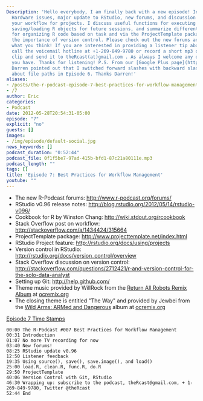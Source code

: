 ```yaml
---
Description: 'Hello everybody, I am finally back with a new episode! In this episode:
  Hardware issues, major update to RStudio, new forums, and discussion on managing
  your workflow for projects. I discuss useful functions for executing R scripts and
  saving/loading R objects for future sessions, and summarize different solutions
  for organizing R code based on task and via the ProjectTemplate package, along with
  the importance of version control. Please check out the new forums and let me know
  what you think! If you are interested in providing a listener tip about R, please
  call the voicemail hotline at +1-269-849-9780 or record a short mp3 or ogg audio
  clip and send it to theRcast(at)gmail.com . As always I welcome any other feedback
  you have. Thanks for listening! P.S. From our [Google Plus page](https://plus.google.com/u/0/b/111193531932434833188/),
  Darren pointed out that I switched forward slashes with backward slashes in my discussion
  about file paths in Episode 6. Thanks Darren!'
aliases:
- /posts/the-r-podcast-episode-7-best-practices-for-workflow-management.html
- /7
author: Eric
categories:
- Podcast
date: 2012-05-28T20:54:31-05:00
episode: "7"
explicit: "no"
guests: []
images:
- /img/episode/default-social.jpg
news_keywords: []
podcast_duration: "0:52:44"
podcast_file: 0f1f5be7-97ad-415b-bfd1-87c21a80111e.mp3
podcast_length: ""
tags: []
title: 'Episode 7: Best Practices for Workflow Management'
youtube: ""
---
```


-   The new R-Podcast forums: <http://www.r-podcast.org/forums/>
-   RStudio v0.96 release notes: <http://blog.rstudio.org/2012/05/14/rstudio-v096/>
-   Cookbook for R by Winston Chang: <http://wiki.stdout.org/rcookbook>
-   Stack Overflow post on workflow: <http://stackoverflow.com/a/1434424/315664>
-   ProjectTemplate package: <http://www.projecttemplate.net/index.html>
-   RStudio Project feature: <http://rstudio.org/docs/using/projects>
-   Version control in RStudio: <http://rstudio.org/docs/version_control/overview>
-   Stack Overflow discussion on version control: <http://stackoverflow.com/questions/2712421/r-and-version-control-for-the-solo-data-analyst>
-   Setting up Git: <http://help.github.com/>
-   Theme music provided by WillRock from the [Return All Robots Remix Album](http://ocremix.org/events/returnallrobots/) at [ocremix.org](http://ocremix.org/)
-   The closing theme is entitled "The Way" and provided by Jewbei from the [Wild Arms: ARMed and Dangerous](http://armed.ocremix.org/) album at [ocremix.org](http://ocremix.org/)

<span style="text-decoration: underline;">Episode 7 Time Stamps</span>

    00:00 The R-Podcast #007 Best Practices for Workflow Management
    00:31 Introduction
    01:07 No more TV recording for now
    03:40 New forums!
    08:25 RStudio update v0.96
    12:50 Listener feedback
    19:35 Using source(), save(), save.image(), and load()
    25:00 load.R, clean.R, func.R, do.R
    29:50 ProjectTemplate
    40:06 Version Control with Git, RStudio
    46:30 Wrapping up: subscribe to the podcast, theRcast@gmail.com, + 1-269-849-9780, Twitter @theRcast
    52:44 End

